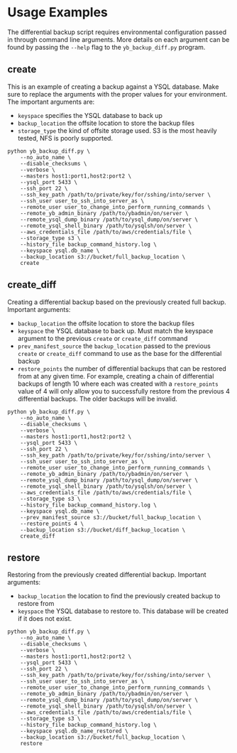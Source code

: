 # Usage Examples

The differential backup script requires environmental configuration passed in through command line
arguments. More details on each argument can be found by passing the `--help` flag to the
`yb_backup_diff.py` program.

## create

This is an example of creating a backup against a YSQL database. Make sure to replace the arguments
with the proper values for your environment. The important arguments are:
* `keyspace` specifies the YSQL database to back up
* `backup_location` the offsite location to store the backup files
* `storage_type` the kind of offsite storage used. S3 is the most heavily tested, NFS is poorly
  supported.

```
python yb_backup_diff.py \
    --no_auto_name \
    --disable_checksums \
    --verbose \
    --masters host1:port1,host2:port2 \
    --ysql_port 5433 \
    --ssh_port 22 \
    --ssh_key_path /path/to/private/key/for/sshing/into/server \
    --ssh_user user_to_ssh_into_server_as \
    --remote_user user_to_change_into_perform_running_commands \
    --remote_yb_admin_binary /path/to/ybadmin/on/server \
    --remote_ysql_dump_binary /path/to/ysql_dump/on/server \
    --remote_ysql_shell_binary /path/to/ysqlsh/on/server \
    --aws_credentials_file /path/to/aws/credentials/file \
    --storage_type s3 \
    --history_file backup_command_history.log \
    --keyspace ysql.db_name \
    --backup_location s3://bucket/full_backup_location \
    create
```

## create_diff

Creating a differential backup based on the previously created full backup. Important arguments:
* `backup_location` the offsite location to store the backup files
* `keyspace` the YSQL database to back up. Must match the keyspace argument to the previous `create` or `create_diff` command
* `prev_manifest_source` the `backup_location` passed to the previous `create` or `create_diff`
  command to use as the base for the differential backup
* `restore_points` the number of differential backups that can be restored from at any given
  time. For example, creating a chain of differential backups of length 10 where each was created
  with a `restore_points` value of 4 will only allow you to successfully restore from the previous 4
  differential backups. The older backups will be invalid.


```
python yb_backup_diff.py \
    --no_auto_name \
    --disable_checksums \
    --verbose \
    --masters host1:port1,host2:port2 \
    --ysql_port 5433 \
    --ssh_port 22 \
    --ssh_key_path /path/to/private/key/for/sshing/into/server \
    --ssh_user user_to_ssh_into_server_as \
    --remote_user user_to_change_into_perform_running_commands \
    --remote_yb_admin_binary /path/to/ybadmin/on/server \
    --remote_ysql_dump_binary /path/to/ysql_dump/on/server \
    --remote_ysql_shell_binary /path/to/ysqlsh/on/server \
    --aws_credentials_file /path/to/aws/credentials/file \
    --storage_type s3 \
    --history_file backup_command_history.log \
    --keyspace ysql.db_name \
    --prev_manifest_source s3://bucket/full_backup_location \
    --restore_points 4 \
    --backup_location s3://bucket/diff_backup_location \
    create_diff
```

## restore

Restoring from the previously created differential backup. Important arguments:
* `backup_location` the location to find the previously created backup to restore from
* `keyspace` the YSQL database to restore to. This database will be created if it does not exist.

```
python yb_backup_diff.py \
    --no_auto_name \
    --disable_checksums \
    --verbose \
    --masters host1:port1,host2:port2 \
    --ysql_port 5433 \
    --ssh_port 22 \
    --ssh_key_path /path/to/private/key/for/sshing/into/server \
    --ssh_user user_to_ssh_into_server_as \
    --remote_user user_to_change_into_perform_running_commands \
    --remote_yb_admin_binary /path/to/ybadmin/on/server \
    --remote_ysql_dump_binary /path/to/ysql_dump/on/server \
    --remote_ysql_shell_binary /path/to/ysqlsh/on/server \
    --aws_credentials_file /path/to/aws/credentials/file \
    --storage_type s3 \
    --history_file backup_command_history.log \
    --keyspace ysql.db_name_restored \
    --backup_location s3://bucket/full_backup_location \
    restore
```
